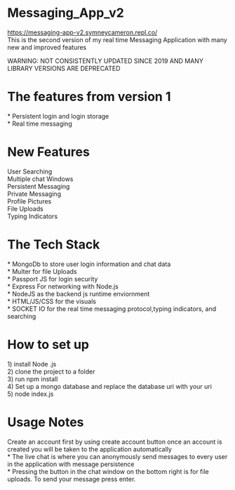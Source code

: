 # Messaging_App_v2
https://messaging-app-v2.symneycameron.repl.co/
<br>This is the second version of my real time Messaging Application with many new and improved features

WARNING: NOT CONSISTENTLY UPDATED SINCE 2019 AND MANY LIBRARY VERSIONS ARE DEPRECATED


<h1>The features from version 1</h1>
* Persistent login and login storage<br>
* Real time messaging<br>

<h1>New Features</h1>
User Searching<br>
Multiple chat Windows<br>
Persistent Messaging<br>
Private Messaging<br>
Profile Pictures<br>
File Uploads<br>
Typing Indicators<br>



<h1> The Tech Stack</h1>
* MongoDb to store user login information and chat data<br>
* Multer for file Uploads<br>
* Passport JS for login security<br>
* Express For networking with Node.js<br>
* NodeJS as the backend js runtime enviornment<br>
* HTML/JS/CSS for the visuals<br>
* SOCKET IO for the real time messaging protocol,typing indicators, and searching<br>
<h1>How to set up</h1>
1) install Node .js<br>
2) clone the project to a folder<br>
3) run npm install<br>
4) Set up a mongo database and replace the database uri with your uri<br>
5) node index.js<br>


<h1> Usage Notes</h1>
Create an account first by using create account button once an account is created you will be taken to the application automatically <br>
* The live chat is where you can anonymously send messages to every user in the application with message persistence<br>
* Pressing the button in the chat window on the bottom right is for file uploads. To send your message press enter.




